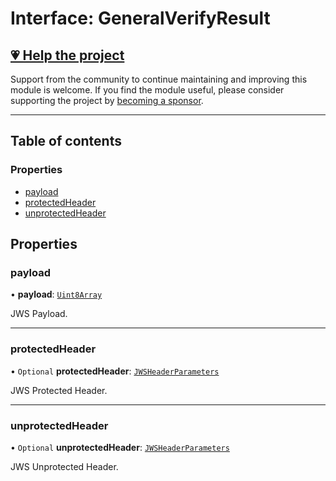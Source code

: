 # Interface: GeneralVerifyResult

## [💗 Help the project](https://github.com/sponsors/panva)

Support from the community to continue maintaining and improving this module is welcome. If you find the module useful, please consider supporting the project by [becoming a sponsor](https://github.com/sponsors/panva).

---

## Table of contents

### Properties

- [payload](types.GeneralVerifyResult.md#payload)
- [protectedHeader](types.GeneralVerifyResult.md#protectedheader)
- [unprotectedHeader](types.GeneralVerifyResult.md#unprotectedheader)

## Properties

### payload

• **payload**: [`Uint8Array`]( https://developer.mozilla.org/docs/Web/JavaScript/Reference/Global_Objects/Uint8Array )

JWS Payload.

___

### protectedHeader

• `Optional` **protectedHeader**: [`JWSHeaderParameters`](types.JWSHeaderParameters.md)

JWS Protected Header.

___

### unprotectedHeader

• `Optional` **unprotectedHeader**: [`JWSHeaderParameters`](types.JWSHeaderParameters.md)

JWS Unprotected Header.
